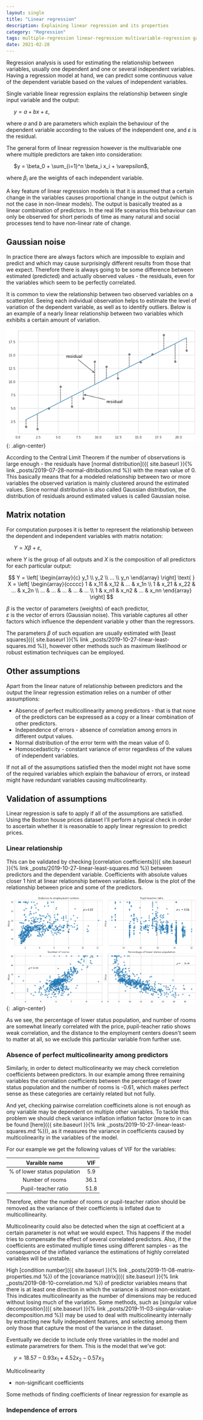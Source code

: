 ```yaml
---
layout: single
title: "Linear regression"
description: Explaining linear regression and its properties
category: "Regression"
tags: multiple-regression linear-regression multivariable-regression gaussian-noise normal-distribution homoscedasticity multicolinearity correlation-coefficient
date: 2021-02-28
---
```

 
Regression analysis is used for estimating the relationship between variables, usually one dependent and one or several independent variables. Having a regression model at hand, we can predict some continuous value of the dependent variable based on the values of independent variables.

Single variable linear regression explains the relationship between single input variable and the output:
 
&nbsp;&nbsp;&nbsp;&nbsp;
$y = a + bx + \varepsilon$,
 
where $a$ and $b$ are parameters which explain the behaviour of the dependent variable according to the values of the independent one, and $\varepsilon$ is the residual.
 
The general form of linear regression however is the multivariable one where multiple predictors are taken into consideration:

&nbsp;&nbsp;&nbsp;&nbsp;
$y = \beta_0 + \sum_{i=1}^n \beta_i x_i + \varepsilon$,
 
where $\beta_i$ are the weights of each independent variable.

A key feature of linear regression models is that it is assumed that a certain change in the variables causes proportional change in the output (which is not the case in non-linear models). The output is basically treated as a linear combination of predictors. In the real life scenarios this behaviour can only be observed for short periods of time as many natural and social processes tend to have non-linear rate of change.

## Gaussian noise
 
In practice there are always factors which are impossible to explain and predict and which may cause surprisingly different results from those that we expect. Therefore there is always going to be some difference between estimated (predicted) and actually observed values - the residuals, even for the variables which seem to be perfectly correlated.
 
It is common to view the relationship between two observed variables on a scatterplot. Seeing each individual observation helps to estimate the level of variation of the dependent variable, as well as to identify outliers. Below is an example of a nearly linear relationship between two variables which exhibits a certain amount of variation.
 
![](/assets/images/regression/residuals_demo.png){: .align-center}
 
According to the Central Limit Theorem if the number of observations is large enough - the residuals have [normal distribution]({{ site.baseurl }}{% link _posts/2019-07-28-normal-ditribution.md %}) with the mean value of 0. This basically means that for a modeled relationship between two or more variables the observed variation is mainly clustered around the estimated values. Since normal distribution is also called Gaussian distribution, the distribution of residuals around estimated values is called Gaussian noise.

## Matrix notation

For computation purposes it is better to represent the relationship between the dependent and independent variables with matrix notation:
 
&nbsp;&nbsp;&nbsp;&nbsp;
$Y = X \beta + \varepsilon$,
 
where $Y$ is the group of all outputs and $X$ is the composition of all predictors for each particular output:
 
$$
Y = \left[ \begin{array}{c}
y_1 \\
y_2 \\
... \\
y_n
\end{array} \right]
\text{ }
X = \left[ \begin{array}{ccccc}
1 & x_11 & x_12 & ... & x_1n \\
1 & x_21 & x_22 & ... & x_2n \\
... & ... & ... & ... & ... \\
1 & x_n1 & x_n2 & ... & x_nn
\end{array} \right]
$$
 
$\beta$ is the vector of parameters (weights) of each predictor,<br>
$\varepsilon$ is the vector of errors (Gaussian noise). This variable captures all other factors which influence the dependent variable y other than the regressors.
 
The parameters $\beta$ of such equation are usually estimated with [least squares]({{ site.baseurl }}{% link _posts/2019-10-27-linear-least-squares.md %}), however other methods such as maximum likelihood or robust estimation techniques can be employed.
 
## Other assumptions
 
Apart from the linear nature of relationship between predictors and the output the linear regression estimation relies on a number of other assumptions:

* Absence of perfect multicollinearity among predictors - that is that none of the predictors can be expressed as a copy or a linear combination of other predictors.
* Independence of errors - absence of correlation among errors in different output values.
* Normal distribution of the error term with the mean value of 0.
* Homoscedasticity - constant variance of error regardless of the values of independent variables.

If not all of the assumptions satisfied then the model might not have some of the required variables which explain the bahaviour of errors, or instead might have redundant variables causing multicolinearity.  

## Validation of assumptions 

Linear regression is safe to apply if all of the assumptions are satisfied. Using the Boston house prices dataset I'll perform a typical check in order to ascertain whether it is reasonable to apply linear regression to predict prices.

### Linear relationship

This can be validated by checking [correlation coefficients]({{ site.baseurl }}{% link _posts/2019-10-27-linear-least-squares.md %}) between predictors and the dependent variable. Coefficients with absolute values closer 1 hint at linear relationship between variables. Below is the plot of the relationship between price and some of the predictors.

![](/assets/images/regression/correlation_example2.png){: .align-center}

As we see, the percentage of lower status population, and number of rooms are somewhat linearly correlated with the price, pupil-teacher ratio shows weak correlation, and the distance to the employment centers doesn't seem to matter at all, so we exclude this particular variable from further use.

### Absence of perfect multicolinearity among predictors

Similarly, in order to detect multicolinearity we may check correletion coefficients between predictors. In our example among three remaining variables the correlation coefficients between the percentage of lower status population and the number of rooms is -0.61, which makes perfect sense as these categories are certainly related but not fully. 

And yet, checking pairwise correlation coefficinets alone is not enough as ony variable may be dependent on multiple other variables. To tackle this problem we should check variance inflation inflation factor (more to in can be found [here]({{ site.baseurl }}{% link _posts/2019-10-27-linear-least-squares.md %})), as it measures the variance in coefficients caused by multicolinearity in the variables of the model.

For our example we get the following values of VIF for the variables:

|Varaible name|VIF|
|:---:|:---:|
|% of lower status population|5.9|
|Number of rooms|36.1|
|Pupil-teacher ratio|51.8|

Therefore, either the number of rooms or pupil-teacher ration should be removed as the variance of their coefficients is inflated due to multicollinearity.

Multicolinearity could also be detected when the sign at coefficient at a certain parameter is not what we would expect. This happens if the model tries to compensate the effect of several correlated predictors. Also, if the coefficients are estimated multiple times using different samples - as the consequence of the inflated variance the estimations of highly correlated variables will be unstable.

High [condition number]({{ site.baseurl }}{% link _posts/2019-11-08-matrix-properties.md %}) of the [covariance matrix]({{ site.baseurl }}{% link _posts/2019-08-10-correlation.md %}) of predictor variables means that there is at least one direction in which the variance is almost non-existant. This indicates multicolinearity as the number of dimensions may be reduced without losing much of the variation. Some methods, such as [singular value decomposition]({{ site.baseurl }}{% link _posts/2019-11-03-singular-value-decomposition.md %}) may be used to deal with multicolinearity internally by extracting new fully independent features, and selecting among them only those that capture the most of the variance in the dataset.

Eventually we decide to include only three variables in the model and estimate parametrers for them. This is the model that we've got:

&nbsp;&nbsp;&nbsp;&nbsp;
$y = 18.57 - 0.93x_1 + 4.52x_2 - 0.57x_3$

Multicolinearity 
 - non-significant coefficients
 
Some methods of finding coefficients of linear regression for example as 


### Independence of errors

